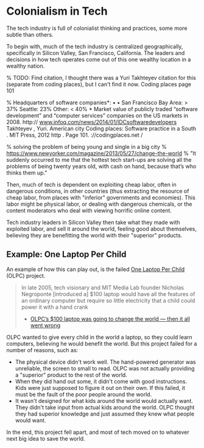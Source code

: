 # Colonialism in Tech
The tech industry is full of colonialist thinking and practices, some more subtle than others.

To begin with, much of the tech industry is centralized geographically, specifically in Silicon Valley, San Francisco, California. The leaders and decisions in how tech operates come out of this one wealthy location in a wealthy nation.

% TODO: Find citation, I thought there was a Yuri Takhteyev citation for this (separate from coding places), but I can't find it now. Coding places page 101 

% Headquarters of software companies*: • • San Francisco Bay Area: > 37% Seattle: 23% Other: < 40%  * Market value of publicly traded “software development” and “computer services” companies on the US markets in 2008. http:// www.infoq.com/news/2014/01/IDCsoftwaredevelopers Takhteyev , Yuri. American city Coding places: Software practice in a South . MIT Press, 2012 http . Page 101. ://codingplaces.net /

% solving the problem of being young and single in a big city
% https://www.newyorker.com/magazine/2013/05/27/change-the-world
%  "It suddenly occurred to me that the hottest tech start-ups are solving all the problems of being twenty years old, with cash on hand, because that’s who thinks them up."

Then, much of tech is dependent on exploiting cheap labor, often in dangerous conditions, in other countries (thus extracting the resource of cheap labor, from places with "inferior" governments and economies). This labor might be physical labor, or dealing with dangerous chemicals, or the content moderators who deal with viewing horrific online content.

Tech industry leaders in Silicon Valley then take what they made with exploited labor, and sell it around the world, feeling good about themselves, believing they are benefitting the world with their "superior" products.

## Example: One Laptop Per Child
An example of how this can play out, is the failed [One Laptop Per Child](https://en.wikipedia.org/wiki/One_Laptop_per_Child) (OLPC) project.

> In late 2005, tech visionary and MIT Media Lab founder Nicholas Negroponte [introduced a] $100 laptop would have all the features of an ordinary computer but require so little electricity that a child could power it with a hand crank
>
> - [OLPC’s $100 laptop was going to change the world — then it all went wrong](https://www.theverge.com/2018/4/16/17233946/olpcs-100-laptop-education-where-is-it-now)

OLPC wanted to give every child in the world a laptop, so they could learn computers, believing he would benefit the world. But this project failed for a number of reasons, such as:
- The physical device didn't work well. The hand-powered generator was unreliable, the screen to small to read. OLPC was not actually providing a "superior" product to the rest of the world.
- When they did hand out some, it didn't come with good instructions. Kids were just supposed to figure it out on their own. If this failed, it must be the fault of the poor people around the world.
- It wasn't designed for what kids around the world would actually want. They didn't take input from actual kids around the world. OLPC thought they had superior knowledge and just assumed they knew what people would want.

In the end, this project fell apart, and most of tech moved on to whatever next big idea to save the world.


